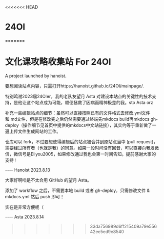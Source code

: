 <<<<<<< HEAD
# 24OI
=======
# 文化课攻略收集站 For 24OI

A project launched by hanoist.

要想阅读站点内容，只需打开https://hanoist.github.io/24OI/mainpage/.

特别鸣谢2023届24OIer，我的老队友望月 Asta 对建设本站点的关键性的技术支持，是他让这个站点成为可能，顺便拯救了因病而精神极差的我。sto Asta orz

补充一些编辑站点的细节：虽然可以直接按照已有的文件格式去修改.yml文件和.md文件，但是在修改完之后仍然需要通过终端先mkdocs build再mkdocs gh-deploy（操作细节见首页中提供的mkdocs中文站链接），其实约等于重新做了一遍上传文件生成网站的工作。

仓库可以 fork，不过要想使得编辑后的站点被合并到原站点当中 (pull request)，需要经过所有者（也就是我）的同意。如果一段时间没有回音，可以直接向我发微信，微信号是Eliyou2005，如果修改通过我也会第一时间告知。提前感谢大家的支持！

---- Hanoist 2023.8.13

大家好啊咱是不太会用 GitHub 的望月 Asta。

添加了 workflow 之后，不需要本地 build 或者 gh-deploy，只需修改文件 & mkdocs.yml 然后 push 即可！

实在是非常方便呢（

---- Asta 2023.8.14
>>>>>>> 33da756989d6ff215409a79e55642ee5ed9e8540
